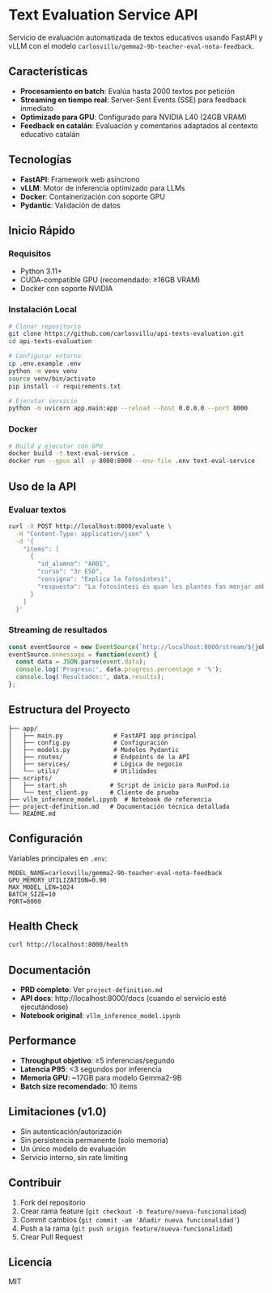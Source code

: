 # Text Evaluation Service API

Servicio de evaluación automatizada de textos educativos usando FastAPI y vLLM con el modelo `carlosvillu/gemma2-9b-teacher-eval-nota-feedback`.

## Características

- **Procesamiento en batch**: Evalúa hasta 2000 textos por petición
- **Streaming en tiempo real**: Server-Sent Events (SSE) para feedback inmediato
- **Optimizado para GPU**: Configurado para NVIDIA L40 (24GB VRAM)
- **Feedback en catalán**: Evaluación y comentarios adaptados al contexto educativo catalán

## Tecnologías

- **FastAPI**: Framework web asíncrono
- **vLLM**: Motor de inferencia optimizado para LLMs
- **Docker**: Containerización con soporte GPU
- **Pydantic**: Validación de datos

## Inicio Rápido

### Requisitos
- Python 3.11+
- CUDA-compatible GPU (recomendado: ≥16GB VRAM)
- Docker con soporte NVIDIA

### Instalación Local

```bash
# Clonar repositorio
git clone https://github.com/carlosvillu/api-texts-evaluation.git
cd api-texts-evaluation

# Configurar entorno
cp .env.example .env
python -m venv venv
source venv/bin/activate
pip install -r requirements.txt

# Ejecutar servicio
python -m uvicorn app.main:app --reload --host 0.0.0.0 --port 8000
```

### Docker

```bash
# Build y ejecutar con GPU
docker build -t text-eval-service .
docker run --gpus all -p 8000:8000 --env-file .env text-eval-service
```

## Uso de la API

### Evaluar textos

```bash
curl -X POST http://localhost:8000/evaluate \
  -H "Content-Type: application/json" \
  -d '{
    "items": [
      {
        "id_alumno": "A001",
        "curso": "3r ESO",
        "consigna": "Explica la fotosíntesi",
        "respuesta": "La fotosíntesi és quan les plantes fan menjar amb llum..."
      }
    ]
  }'
```

### Streaming de resultados

```javascript
const eventSource = new EventSource(`http://localhost:8000/stream/${job_id}`);
eventSource.onmessage = function(event) {
  const data = JSON.parse(event.data);
  console.log('Progreso:', data.progress.percentage + '%');
  console.log('Resultados:', data.results);
};
```

## Estructura del Proyecto

```
├── app/
│   ├── main.py              # FastAPI app principal
│   ├── config.py            # Configuración
│   ├── models.py            # Modelos Pydantic
│   ├── routes/              # Endpoints de la API
│   ├── services/            # Lógica de negocio
│   └── utils/               # Utilidades
├── scripts/
│   ├── start.sh            # Script de inicio para RunPod.io
│   └── test_client.py      # Cliente de prueba
├── vllm_inference_model.ipynb  # Notebook de referencia
├── project-definition.md   # Documentación técnica detallada
└── README.md
```

## Configuración

Variables principales en `.env`:

```env
MODEL_NAME=carlosvillu/gemma2-9b-teacher-eval-nota-feedback
GPU_MEMORY_UTILIZATION=0.90
MAX_MODEL_LEN=1024
BATCH_SIZE=10
PORT=8000
```

## Health Check

```bash
curl http://localhost:8000/health
```

## Documentación

- **PRD completo**: Ver `project-definition.md`
- **API docs**: http://localhost:8000/docs (cuando el servicio esté ejecutándose)
- **Notebook original**: `vllm_inference_model.ipynb`

## Performance

- **Throughput objetivo**: ≥5 inferencias/segundo
- **Latencia P95**: <3 segundos por inferencia
- **Memoria GPU**: ~17GB para modelo Gemma2-9B
- **Batch size recomendado**: 10 items

## Limitaciones (v1.0)

- Sin autenticación/autorización
- Sin persistencia permanente (solo memoria)
- Un único modelo de evaluación
- Servicio interno, sin rate limiting

## Contribuir

1. Fork del repositorio
2. Crear rama feature (`git checkout -b feature/nueva-funcionalidad`)
3. Commit cambios (`git commit -am 'Añadir nueva funcionalidad'`)
4. Push a la rama (`git push origin feature/nueva-funcionalidad`)
5. Crear Pull Request

## Licencia

MIT